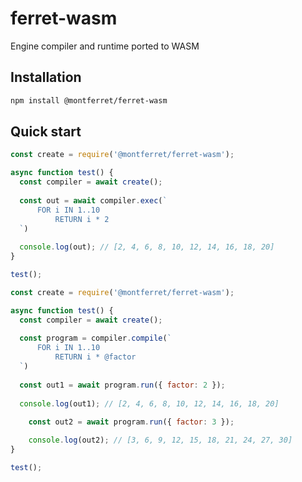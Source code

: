 # ferret-wasm

Engine compiler and runtime ported to WASM

## Installation

```sh
npm install @montferret/ferret-wasm
```

## Quick start


```javascript
const create = require('@montferret/ferret-wasm');

async function test() {
  const compiler = await create();
  
  const out = await compiler.exec(`
      FOR i IN 1..10
          RETURN i * 2
  `)
  
  console.log(out); // [2, 4, 6, 8, 10, 12, 14, 16, 18, 20]
}

test();
```

```javascript
const create = require('@montferret/ferret-wasm');

async function test() {
  const compiler = await create();
  
  const program = compiler.compile(`
      FOR i IN 1..10
          RETURN i * @factor
  `)
  
  const out1 = await program.run({ factor: 2 });
  
  console.log(out1); // [2, 4, 6, 8, 10, 12, 14, 16, 18, 20]
  
    const out2 = await program.run({ factor: 3 });

    console.log(out2); // [3, 6, 9, 12, 15, 18, 21, 24, 27, 30]
}

test();
```